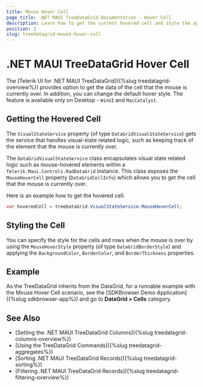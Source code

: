 ```yaml
---
title: Mouse Hover Cell
page_title: .NET MAUI TreeDataGrid Documentation - Hover Cell
description: Learn how to get the current hovered cell and style the appearance of the cell of the Telerik UI for .NET MAUI TreeDataGrid component.
position: 2
slug: treedatagrid-mouse-hover-cell
---
```


# .NET MAUI TreeDataGrid Hover Cell

 The [Telerik UI for .NET MAUI TreeDataGrid]({%slug treedatagrid-overview%}) provides option to get the data of the cell that the mouse is currently over. In addition, you can change the default hover style. The feature is available only on Desktop - `WinUI` and `MacCatalyst`.

## Getting the Hovered Cell

The `VisualStateService` property (of type `DataGridVisualStateService`) gets the service that handles visual-state related logic, such as keeping track of the element that the mouse is currently over.

The `DataGridVisualStateService` class encapsulates visual state related logic such as mouse-hovered elements within a `Telerik.Maui.Controls.RadDataGrid` instance. This class exposes the `MouseHoverCell` property (`DataGridCellInfo`) which allows you to get the cell that the mouse is currently over.

Here is an example how to get the hovered cell.

```C#
var hoveredCell = treeDataGrid.VisualStateService.MouseHoverCell;
```

## Styling the Cell

You can specify the style for the cells and rows when the mouse is over by using the `MouseHoverStyle` property (of type `DataGridBorderStyle`) and applying the `BackgroundColor`, `BorderColor`, and `BorderThickness` properties.

## Example

As the TreeDataGrid inherits from the DataGrid, for a runnable example with the Mouse Hover Cell scenario, see the [SDKBrowser Demo Application]({%slug sdkbrowser-app%}) and go to **DataGrid > Cells** category.

## See Also

- [Setting the .NET MAUI TreeDataGrid Columns]({%slug treedatagrid-columns-overview%})
- [Using the TreeDataGrid Commands]({%slug treedatagrid-aggregates%})
- [Sorting .NET MAUI TreeDataGrid Records]({%slug treedatagrid-sorting%})
- [Filtering .NET MAUI TreeDataGrid Records]({%slug treedatagrid-filtering-overview%})